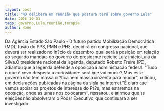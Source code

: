 ```yaml
---
layout: post
title: "MD delibera em reunião que postura terá sobre governo Lula"
date: 2006-10-31
tags: governo,Lula,reunião,terapia
author: None
---
```

Da Agência Estado
São Paulo - O futuro partido Mobilização Democrática (MD), fusão do PPS, PMN e PHS, decidirá em congresso nacional, que deverá ser realizado no in?cio de dezembro, qual será a posição em relação ao segundo mandato do governo do presidente reeleito Luiz Inácio Lula da Silva.O presidente nacional da legenda, deputado Roberto Freire (PE), adiantou que a legenda defende a oposição á administração federal. \"Tudo o que é novo desperta a curiosidade: será que vai mudar? Mas esse governo não tem massa cr?tica nem massa cinzenta para mudar\", criticou, em declarações publicadas na página da sigla na internet.\"É claro que vamos apoiar os projetos de interesse do Pa?s, mas estaremos na oposição, onde as urnas nos colocaram\", ressaltou, e afirmou que as eleições não absolveram o Poder Executivo, que continuará a ser investigado. 